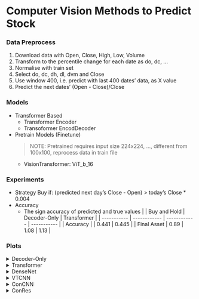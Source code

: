 # Computer Vision Methods to Predict Stock 
### Data Preprocess
1. Download data with Open, Close, High, Low, Volume
2. Transform to the percentile change for each date as do, dc, ...
3. Normalise with train set
4. Select do, dc, dh, dl, dvm and Close
5. Use window 400, i.e. predict with last 400 dates’ data, as X value
6. Predict the next dates’ (Open - Close)/Close

### Models
- Transformer Based
    - Transformer Encoder
    - Transoformer EncodDecoder
- Pretrain Models (Finetune)
    > NOTE: Pretrained requires input size 224x224, ..., different from 100x100, reprocess data in train file
    - VisionTransformer: ViT_b_16

### Experiments
- Strategy
Buy if: (predicted next day’s Close - Open) > today’s Close * 0.004
- Accuracy
    - The sign accuracy of predicted and true values
|             | Buy and Hold | Decoder-Only | Transformer |
| ----------- | ------------ | ------------ | ----------- |
| Accuracy    |              |    0.441     |     0.445   |
| Final Asset |     0.89     |    1.08      |     1.13    |


### Plots
<details>
<summary>Decoder-Only</summary>![alt text](https://github.com/KJJHHH/Stocks/blob/main/Stock_Individual_Transformer/Model-Decoder/Model_Result/Transformer-Decoder-Only_class2_5871_backtest.png)
</details>
<details>
<summary>Transformer</summary>
![alt text](https://github.com/KJJHHH/Stocks/blob/main/Stock_Individual_Transformer/Model-Transformer/Model_Result/Transformer-Encoder-Decoder_class2_5871_backtest.png)
</details>
<details>
<summary>DenseNet</summary>
</details>
<details>
<summary>VTCNN</summary>
</details>
<details>
<summary>ConCNN</summary>
</details>
<details>
<summary>ConRes</summary>
</details>